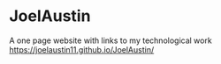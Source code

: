 # JoelAustin
A one page website with links to my technological work
https://joelaustin11.github.io/JoelAustin/ 
